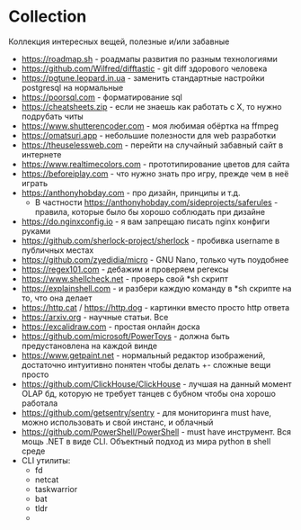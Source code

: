 # Collection
Коллекция интересных вещей, полезные и/или забавные 

- https://roadmap.sh - роадмапы развития по разным технологиями
- https://github.com/Wilfred/difftastic - git diff здорового человека
- https://pgtune.leopard.in.ua - заменить стандартные настройки postgresql на нормальные
- https://poorsql.com - форматирование sql
- https://cheatsheets.zip - если не знаешь как работать с X, то нужно подрубать читы
- https://www.shutterencoder.com - моя любимая обёртка на ffmpeg
- https://omatsuri.app - небольшие полезности для web разработки
- https://theuselessweb.com - перейти на случайный забавный сайт в интернете
- https://www.realtimecolors.com - прототипирование цветов для сайта
- https://beforeiplay.com - что нужно знать про игру, прежде чем в неё играть
- https://anthonyhobday.com - про дизайн, принципы и т.д.
  - В частности https://anthonyhobday.com/sideprojects/saferules - правила, которые было бы хорошо соблюдать при дизайне
- https://do.nginxconfig.io - я вам запрещаю писать nginx конфиги руками
- https://github.com/sherlock-project/sherlock - пробивка username в публичных местах
- https://github.com/zyedidia/micro - GNU Nano, только чуть поудобнее
- https://regex101.com - дебажим и проверяем регексы
- https://www.shellcheck.net - проверь свой *sh скрипт
- https://explainshell.com - и разбери каждую команду в *sh скрипте на то, что она делает
- https://http.cat / https://http.dog - картинки вместо просто http ответа
- https://arxiv.org - научные статьи. Все
- https://excalidraw.com - простая онлайн доска
- https://github.com/microsoft/PowerToys - должна быть предустановлена на каждой винде
- https://www.getpaint.net - нормальный редактор изображений, достаточно интуитивно понятен чтобы делать +- сложные вещи просто
- https://github.com/ClickHouse/ClickHouse - лучшая на данный момент OLAP бд, которую не требует танцев с бубном чтобы она хорошо работала
- https://github.com/getsentry/sentry - для мониторинга must have, можно использовать и свой инстанс, и облачный
- https://github.com/PowerShell/PowerShell - must have инструмент. Вся мощь .NET в виде CLI. Объектный подход из мира python в shell среде 
- CLI утилиты:
  - fd
  - netcat
  - taskwarrior
  - bat
  - tldr
  - 
